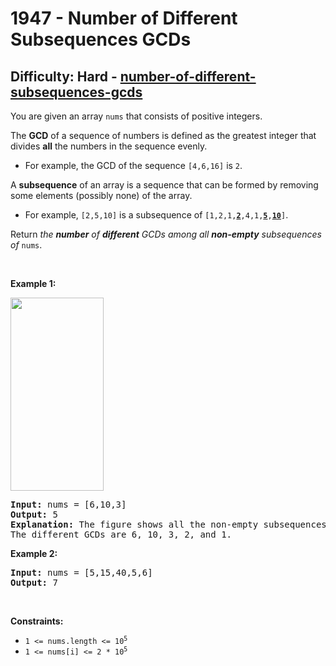 <h1>1947 - Number of Different Subsequences GCDs</h1><h2>Difficulty: Hard - <a href="https://leetcode.com/problems/number-of-different-subsequences-gcds/">number-of-different-subsequences-gcds</a></h2><p>You are given an array <code>nums</code> that consists of positive integers.</p>

<p>The <strong>GCD</strong> of a sequence of numbers is defined as the greatest integer that divides <strong>all</strong> the numbers in the sequence evenly.</p>

<ul>
	<li>For example, the GCD of the sequence <code>[4,6,16]</code> is <code>2</code>.</li>
</ul>

<p>A <strong>subsequence</strong> of an array is a sequence that can be formed by removing some elements (possibly none) of the array.</p>

<ul>
	<li>For example, <code>[2,5,10]</code> is a subsequence of <code>[1,2,1,<strong><u>2</u></strong>,4,1,<u><strong>5</strong></u>,<u><strong>10</strong></u>]</code>.</li>
</ul>

<p>Return <em>the <strong>number</strong> of <strong>different</strong> GCDs among all <strong>non-empty</strong> subsequences of</em> <code>nums</code>.</p>

<p>&nbsp;</p>
<p><strong class="example">Example 1:</strong></p>
<img alt="" src="https://assets.leetcode.com/uploads/2021/03/17/image-1.png" style="width: 149px; height: 309px;" />
<pre>
<strong>Input:</strong> nums = [6,10,3]
<strong>Output:</strong> 5
<strong>Explanation:</strong> The figure shows all the non-empty subsequences and their GCDs.
The different GCDs are 6, 10, 3, 2, and 1.
</pre>

<p><strong class="example">Example 2:</strong></p>

<pre>
<strong>Input:</strong> nums = [5,15,40,5,6]
<strong>Output:</strong> 7
</pre>

<p>&nbsp;</p>
<p><strong>Constraints:</strong></p>

<ul>
	<li><code>1 &lt;= nums.length &lt;= 10<sup>5</sup></code></li>
	<li><code>1 &lt;= nums[i] &lt;= 2 * 10<sup>5</sup></code></li>
</ul>
